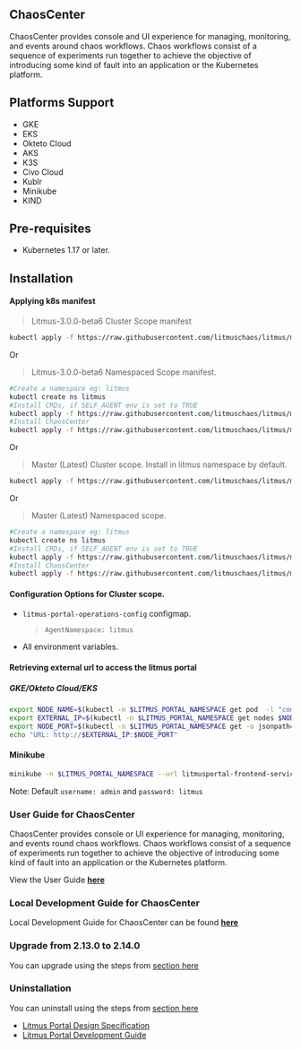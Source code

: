 ## **ChaosCenter**

ChaosCenter provides console and UI experience for managing, monitoring, and events around chaos workflows. Chaos workflows consist of a sequence of experiments run together to achieve the objective of introducing some kind of fault into an application or the Kubernetes platform.

## **Platforms Support**

- GKE
- EKS
- Okteto Cloud
- AKS
- K3S
- Civo Cloud
- Kublr
- Minikube
- KIND

## **Pre-requisites**

- Kubernetes 1.17 or later.

## **Installation**

#### Applying k8s manifest

> Litmus-3.0.0-beta6 Cluster Scope manifest

```bash
kubectl apply -f https://raw.githubusercontent.com/litmuschaos/litmus/master/mkdocs/docs/3.0.0-beta6/litmus-3.0.0-beta6.yaml
```

Or

> Litmus-3.0.0-beta6 Namespaced Scope manifest.

```bash
#Create a namespace eg: litmus
kubectl create ns litmus
#Install CRDs, if SELF_AGENT env is set to TRUE
kubectl apply -f https://raw.githubusercontent.com/litmuschaos/litmus/master/mkdocs/docs/3.0.0-beta6/litmus-portal-crds-3.0.0-beta6.yml
#Install ChaosCenter
kubectl apply -f https://raw.githubusercontent.com/litmuschaos/litmus/master/mkdocs/docs/3.0.0-beta6/litmus-namespaced-3.0.0-beta6.yaml -n litmus
```

Or

> Master (Latest) Cluster scope. Install in litmus namespace by default.

```bash
kubectl apply -f https://raw.githubusercontent.com/litmuschaos/litmus/master/litmus-portal/manifests/cluster-k8s-manifest.yml
```

Or

> Master (Latest) Namespaced scope.

```bash
#Create a namespace eg: litmus
kubectl create ns litmus
#Install CRDs, if SELF_AGENT env is set to TRUE
kubectl apply -f https://raw.githubusercontent.com/litmuschaos/litmus/master/litmus-portal/manifests/litmus-portal-crds.yml
#Install ChaosCenter
kubectl apply -f https://raw.githubusercontent.com/litmuschaos/litmus/master/litmus-portal/manifests/namespace-k8s-manifest.yml -n litmus
```

#### Configuration Options for Cluster scope.

- `litmus-portal-operations-config` configmap.

  > `AgentNamespace: litmus`

- All environment variables.


#### Retrieving external url to access the litmus portal

##### GKE/Okteto Cloud/EKS

```bash
export NODE_NAME=$(kubectl -n $LITMUS_PORTAL_NAMESPACE get pod  -l "component=litmusportal-frontend" -o=jsonpath='{.items[*].spec.nodeName}')
export EXTERNAL_IP=$(kubectl -n $LITMUS_PORTAL_NAMESPACE get nodes $NODE_NAME -o jsonpath='{.status.addresses[?(@.type=="ExternalIP")].address}')
export NODE_PORT=$(kubectl -n $LITMUS_PORTAL_NAMESPACE get -o jsonpath="{.spec.ports[0].nodePort}" services litmusportal-frontend-service)
echo "URL: http://$EXTERNAL_IP:$NODE_PORT"
```

#### Minikube

```bash
minikube -n $LITMUS_PORTAL_NAMESPACE --url litmusportal-frontend-service
```

Note: Default `username: admin` and `password: litmus`

### **User Guide for ChaosCenter**

ChaosCenter provides console or UI experience for managing, monitoring, and events round chaos workflows. Chaos workflows consist of a sequence of experiments run together to achieve the objective of introducing some kind of fault into an application or the Kubernetes platform.

View the User Guide <b>[here](https://docs.litmuschaos.io/)</b>

### **Local Development Guide for ChaosCenter**
Local Development Guide for ChaosCenter can be found <b>[here](https://github.com/litmuschaos/litmus/wiki/ChaosCenter-Development-Guide)</b>

### **Upgrade from 2.13.0 to 2.14.0**

You can upgrade using the steps from [section here](https://docs.litmuschaos.io/docs/user-guides/upgrade)

### **Uninstallation**

You can uninstall using the steps from [section here](http://docs.litmuschaos.io/docs/user-guides/uninstall-litmus)

- <a href="https://github.com/litmuschaos/litmus/wiki/Litmus-Portal-design-specification" target="_blank">Litmus Portal Design Specification</a><br>
- <a href="https://github.com/litmuschaos/litmus/wiki/Litmus-Portal-Development-Guide" target="_blank">Litmus Portal Development Guide</a>
